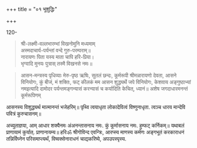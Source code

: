 +++
title = "०१ भूशुद्धिः"

+++

120- 

> श्री-लक्ष्मी-वल्लभारम्भां विखनोमुनि मध्यमाम्  
अस्मदाचार्य-पर्यन्तां वन्दे गुरु-परम्पराम्॥  
नारायणः पिता यस्य माता चापि हरि-प्रिया।  
भृग्वादि मुनयः पुत्रास् तस्मै विखनसे नमः॥ 

> आसन-मन्त्रस्य पृधिव्याः मेरु-पृष्ठ ऋषिः, सुतलं छन्दः, कूर्मरूपी श्रीमन्नारायणो देवता, आसने विनियोगः, कुं बीजं, मं शक्तिः, फट् कीलकं मम आसन शुद्ध्यर्थे जपे विनियोगः, केशवाय अङ्गुष्ठाभ्यां नमइत्यादि दामोदर पर्यन्तमङ्गन्यासं करन्यासं च कर्यादिति केचित्, ध्यानं॥ अशेष जगदाधारमनन्तं कूर्मरूपिणम् 

आसनस्य विशुद्ध्यर्थ मात्मानन्तं भजेहरिम्॥ पृथ्वि त्वयाधृता लोकादेवित्वं विष्णुनाधृता. त्वञ्च धारय मान्देवि पवित्रं कुरुचासनम्॥ 

अच्युताज्ञया, आम् आधार शक्यैनमः अंअनन्तासनाय नमः. कुं कूर्मासनाय नमः. हुम्फट् कर्निकम्॥ यथाबलं प्राणायामं कुर्यात्. प्राणानायम्य॥ हरिःॐ श्रीगोविन्द एवन्त्रिः, आरप्स्य माणस्य कर्मणः अङ्गभूतं करकाराधनं तन्निर्विघ्नेन परिसमाप्त्यर्थं, विष्वक्सेनाराधनं चाद्यकरिष्ये, अपउपस्पृस्य. 
